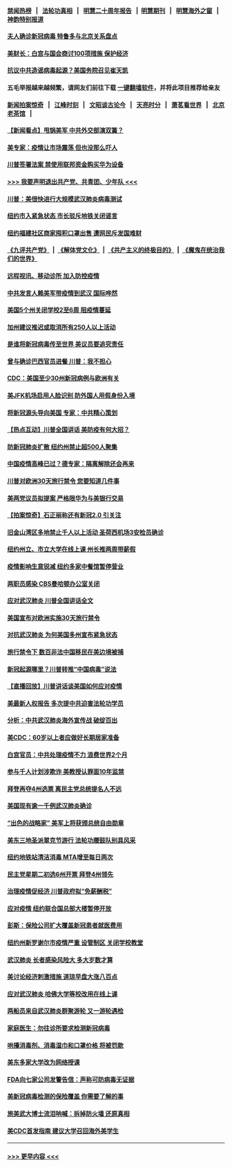 #### [禁闻热榜](热点新闻.md?=0)  &nbsp;&nbsp;|&nbsp;&nbsp; [法轮功真相](https://github.com/gfw-breaker/truth/blob/master/README.md?=0) &nbsp;&nbsp;|&nbsp;&nbsp; [明慧二十周年报告](https://github.com/gfw-breaker/mh-reports/blob/master/README.md?=0) &nbsp;&nbsp;|&nbsp;&nbsp;[明慧期刊](https://github.com/gfw-breaker/mh-qikan) &nbsp;&nbsp;|&nbsp;&nbsp; [明慧海外之窗](https://github.com/gfw-breaker/mh-news/blob/master/README.md?=0) &nbsp;&nbsp;|&nbsp;&nbsp; [神韵特别报道](https://github.com/gfw-breaker/mh-news/blob/master/shenyun.md?=0)
#### [夫人确诊新冠病毒 特鲁多与北京关系盘点](../pages/nsc412/n11938748.md?t=03140702) 
#### [美财长：白宫与国会商讨100项措施 保护经济](../pages/nsc412/n11938829.md?t=03140702) 
#### [抗议中共造谣病毒起源？美国务院召见崔天凯](../pages/nsc412/n11938747.md?t=03140702) 
#### 五毛举报越来越频繁，请网友们前往下载 [一键翻墙软件](https://github.com/gfw-breaker/ssr-accounts)，并将此项目推荐给亲友
#### [新闻拍案惊奇](https://github.com/gfw-breaker/banned-news/blob/master/pages/link4.md) &nbsp;&nbsp;|&nbsp;&nbsp; [江峰时刻](https://github.com/gfw-breaker/banned-news/blob/master/pages/link4.md) &nbsp;&nbsp;|&nbsp;&nbsp; [文昭谈古论今](https://github.com/gfw-breaker/banned-news/blob/master/pages/link4.md) &nbsp;&nbsp;|&nbsp;&nbsp; [天亮时分](https://github.com/gfw-breaker/banned-news/blob/master/pages/link4.md) &nbsp;&nbsp;|&nbsp;&nbsp; [萧茗看世界](https://github.com/gfw-breaker/banned-news/blob/master/pages/link4.md) &nbsp;&nbsp;|&nbsp;&nbsp; [北京老茶馆](https://github.com/gfw-breaker/banned-news/blob/master/pages/link4.md) &nbsp;&nbsp;|&nbsp;&nbsp; 
#### [【新闻看点】甩锅美军 中共外交部演双簧？](../pages/nsc412/n11938828.md?t=03140702) 
#### [美专家：疫情让市场震荡 但也没那么吓人](../pages/nsc412/n11938573.md?t=03140702) 
#### [川普签署法案 禁使用联邦资金购买华为设备](../pages/nsc412/n11938279.md?t=03140702) 
#### [>>> 我要声明退出共产党、共青团、少年队 <<<](https://github.com/begood0513/goodnews/blob/master/quit/letter.md) 
#### [川普：美很快进行大规模武汉肺炎病毒测试](../pages/nsc412/n11938523.md?t=03140702) 
#### [纽约市入紧急状态  市长驳斥地铁关闭谣言](../pages/nsc412/n11937384.md?t=03140702) 
#### [纽约福建社区商家囤积口罩出售 遭网民斥发国难财](../pages/nsc412/n11937354.md?t=03140702) 
#### [《九评共产党》](https://github.com/begood0513/9ping.md/blob/master/README.md) &nbsp;|&nbsp; [《解体党文化》](../../../../jtdwh.md/blob/master/README.md)  &nbsp;|&nbsp; [《共产主义的终极目的》](../../../../gczydzjmd.md/blob/master/README.md) &nbsp;|&nbsp; [《魔鬼在统治我们的世界》](../../../../mgztzwmdsj.md/blob/master/README.md) 
#### [远程视讯、移动诊所  加入防控疫情](../pages/nsc412/n11937370.md?t=03140702) 
#### [中共发言人赖美军带疫情到武汉 国际哗然](../pages/nsc412/n11936484.md?t=03140702) 
#### [美国5个州关闭学校2至6周 阻疫情蔓延](../pages/nsc412/n11937190.md?t=03140702) 
#### [加州建议推迟或取消所有250人以上活动](../pages/nsc412/n11937373.md?t=03140702) 
#### [是谁将新冠病毒传至世界 美议员要追究责任](../pages/nsc412/n11936827.md?t=03140702) 
#### [曾与确诊巴西官员进餐 川普：我不担心](../pages/nsc412/n11936958.md?t=03140702) 
#### [CDC：美国至少30州新冠病例与欧洲有关](../pages/nsc412/n11936623.md?t=03140702) 
#### [美JFK机场启用人脸识别 防外国人用假身份入境](../pages/nsc412/n11936511.md?t=03140702) 
#### [将新冠源头导向美国 专家：中共精心策划](../pages/nsc412/n11936432.md?t=03140702) 
#### [【热点互动】川普全国讲话 美防疫有何大招？](../pages/nsc412/n11936288.md?t=03140702) 
#### [防新冠肺炎扩散 纽约州禁止超500人聚集](../pages/nsc412/n11936400.md?t=03140702) 
#### [中国疫情高峰已过？德专家：隔离解除还会再来](../pages/nsc412/n11935994.md?t=03140702) 
#### [川普对欧洲30天旅行禁令 您要知道几件事](../pages/nsc412/n11935870.md?t=03140702) 
#### [美两党议员拟提案 严格限华为与美银行交易](../pages/nsc412/n11935733.md?t=03140702) 
#### [【拍案惊奇】石正丽称还有新冠2.0 引关注](../pages/nsc412/n11934119.md?t=03140702) 
#### [旧金山湾区多地禁止千人以上活动  圣荷西机场3安检员确诊](../pages/nsc412/n11934646.md?t=03140702) 
#### [纽约州立、市立大学在线上课 州长推两周带薪假](../pages/nsc412/n11934353.md?t=03140702) 
#### [疫情影响生意锐减  纽约多家中餐馆暂停营业](../pages/nsc412/n11934327.md?t=03140702) 
#### [两职员感染  CBS曼哈顿办公室关闭](../pages/nsc412/n11934324.md?t=03140702) 
#### [应对武汉肺炎 川普全国讲话全文](../pages/nsc412/n11934150.md?t=03140702) 
#### [美国宣布对欧洲实施30天旅行禁令](../pages/nsc412/n11933815.md?t=03140702) 
#### [对抗武汉肺炎 为何美国多州宣布紧急状态](../pages/nsc412/n11933167.md?t=03140702) 
#### [旅行禁令下 数百非法中国移民在美边境被捕](../pages/nsc412/n11933581.md?t=03140702) 
#### [新冠起源哪里？川普转推“中国病毒”说法](../pages/nsc412/n11933596.md?t=03140702) 
#### [【直播回放】川普讲话谈美国如何应对疫情](../pages/nsc412/n11933533.md?t=03140702) 
#### [美最新人权报告 多次提中共迫害法轮功学员](../pages/nsc412/n11933487.md?t=03140702) 
#### [分析：中共武汉肺炎海外宣传战 破绽百出](../pages/nsc412/n11933338.md?t=03140702) 
#### [美CDC：60岁以上者应做好长期居家准备](../pages/nsc412/n11933128.md?t=03140702) 
#### [白宫官员：中共处理疫情不力 浪费世界2个月](../pages/nsc412/n11932744.md?t=03140702) 
#### [参与千人计划涉欺诈 美教授认罪面10年监禁](../pages/nsc412/n11932927.md?t=03140702) 
#### [拜登再夺4州选票 离民主党总统提名人不远](../pages/nsc412/n11932668.md?t=03140702) 
#### [美国现有逾一千例武汉肺炎确诊](../pages/nsc412/n11932451.md?t=03140702) 
#### [“出色的战略家” 美军上将获颁总统自由勋章](../pages/nsc412/n11932193.md?t=03140702) 
#### [美东三地圣派翠克节游行  法轮功腰鼓队别具风采](../pages/nsc412/n11931646.md?t=03140702) 
#### [纽约地铁站清洁消毒  MTA增至每日两次](../pages/nsc412/n11931570.md?t=03140702) 
#### [民主党星期二初选6州开票 拜登4州领先](../pages/nsc412/n11931114.md?t=03140702) 
#### [治理疫情促经济 川普政府拟“免薪酬税”](../pages/nsc412/n11931088.md?t=03140702) 
#### [应对疫情 纽约联合国总部大楼暂停开放](../pages/nsc412/n11930658.md?t=03140702) 
#### [彭斯：保险公司扩大覆盖新冠患者就医费用](../pages/nsc412/n11930726.md?t=03140702) 
#### [纽约州新罗谢尔市疫情严重  设管制区 关闭学校教堂](../pages/nsc412/n11930740.md?t=03140702) 
#### [武汉肺炎 长者感染风险大 多大岁数才算](../pages/nsc412/n11930449.md?t=03140702) 
#### [美讨论经济刺激措施 道琼早盘大涨八百点](../pages/nsc412/n11930191.md?t=03140702) 
#### [应对武汉肺炎 哈佛大学等校改用在线上课](../pages/nsc412/n11930193.md?t=03140702) 
#### [两船员来自武汉肺炎群聚游轮 又一游轮遇检](../pages/nsc412/n11929594.md?t=03140702) 
#### [家庭医生：勿往诊所要求检测新冠病毒](../pages/nsc412/n11928883.md?t=03140702) 
#### [哄擡消毒剂、消毒湿巾和口罩价格  将被罚款](../pages/nsc412/n11928907.md?t=03140702) 
#### [美东多家大学改为网络授课](../pages/nsc412/n11928896.md?t=03140702) 
#### [FDA向七家公司发警告信：声称可防病毒无证据](../pages/nsc412/n11928912.md?t=03140702) 
#### [美新冠病毒检测的保险覆盖 你需要了解的事](../pages/nsc412/n11928755.md?t=03140702) 
#### [旅美武大博士流泪呐喊：拆掉防火墙 还原真相](../pages/nsc412/n11928097.md?t=03140702) 
#### [美CDC首发指南 建议大学召回海外美学生](../pages/nsc412/n11928060.md?t=03140702) 

----
#### [ >>> 更早内容 <<< ](../indexes/nsc412-earlier.md)
